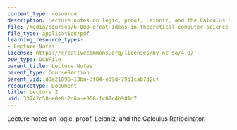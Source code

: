 ```yaml
---
content_type: resource
description: Lecture notes on logic, proof, Leibniz, and the Calculus Ratiocinator.
file: /media/courses/6-080-great-ideas-in-theoretical-computer-science-spring-2008/33742c58e0e02d6ae058fc87c4b981d7_lec2.pdf
file_type: application/pdf
learning_resource_types:
- Lecture Notes
license: https://creativecommons.org/licenses/by-nc-sa/4.0/
ocw_type: OCWFile
parent_title: Lecture Notes
parent_type: CourseSection
parent_uid: d0a21896-13ba-3f84-e59d-7931cab7d2cf
resourcetype: Document
title: Lecture 2
uid: 33742c58-e0e0-2d6a-e058-fc87c4b981d7
---
```

Lecture notes on logic, proof, Leibniz, and the Calculus Ratiocinator.